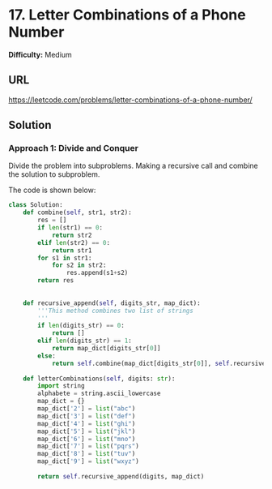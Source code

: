 # 17. Letter Combinations of a Phone Number

**Difficulty:** Medium

## URL

https://leetcode.com/problems/letter-combinations-of-a-phone-number/

## Solution

### Approach 1: Divide and Conquer

Divide the problem into subproblems. Making a recursive call and combine the solution to subproblem.

The code is shown below:

```python
class Solution:
    def combine(self, str1, str2):
        res = []
        if len(str1) == 0:
            return str2
        elif len(str2) == 0:
            return str1
        for s1 in str1:
            for s2 in str2:
                res.append(s1+s2)
        return res
    
    
    def recursive_append(self, digits_str, map_dict):
        '''This method combines two list of strings
        '''
        if len(digits_str) == 0:
            return []
        elif len(digits_str) == 1:
            return map_dict[digits_str[0]]
        else:
            return self.combine(map_dict[digits_str[0]], self.recursive_append(digits_str[1:], map_dict))
            
    def letterCombinations(self, digits: str):
        import string
        alphabete = string.ascii_lowercase
        map_dict = {}
        map_dict['2'] = list("abc")
        map_dict['3'] = list("def")
        map_dict['4'] = list("ghi")
        map_dict['5'] = list("jkl")
        map_dict['6'] = list("mno")
        map_dict['7'] = list("pqrs")
        map_dict['8'] = list("tuv")
        map_dict['9'] = list("wxyz")
        
        return self.recursive_append(digits, map_dict)
```

